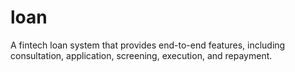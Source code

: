 # loan
A fintech loan system that provides end-to-end features, including consultation, application, screening, execution, and repayment.
